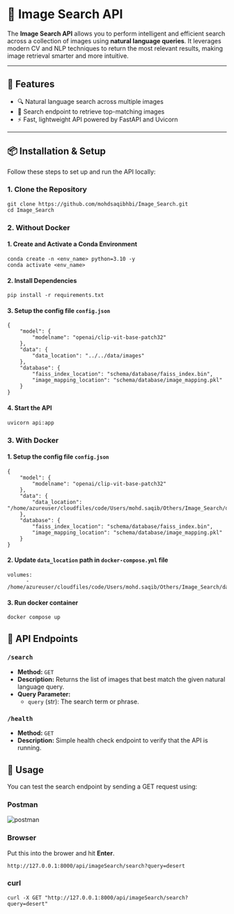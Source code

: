 # 📄 Image Search API

The **Image Search API** allows you to perform intelligent and efficient search across a collection of images using **natural language queries**. It leverages modern CV and NLP techniques to return the most relevant results, making image retrieval smarter and more intuitive.

---

## 🚀 Features

- 🔍 Natural language search across multiple images  
- 📁 Search endpoint to retrieve top-matching images  
- ⚡ Fast, lightweight API powered by FastAPI and Uvicorn  

---

## 📦 Installation & Setup

Follow these steps to set up and run the API locally:

### 1. Clone the Repository

```
git clone https://github.com/mohdsaqibhbi/Image_Search.git
cd Image_Search
```

### 2. Without Docker

#### 1. Create and Activate a Conda Environment

```
conda create -n <env_name> python=3.10 -y
conda activate <env_name>
```

#### 2. Install Dependencies
```
pip install -r requirements.txt
```

#### 3. Setup the config file `config.json`
```
{
    "model": {
        "modelname": "openai/clip-vit-base-patch32"
    },
    "data": {
        "data_location": "../../data/images"
    },
    "database": {
        "faiss_index_location": "schema/database/faiss_index.bin",
        "image_mapping_location": "schema/database/image_mapping.pkl"
    }
}
```

#### 4. Start the API
```
uvicorn api:app
```

### 3. With Docker

#### 1. Setup the config file `config.json`
```
{
    "model": {
        "modelname": "openai/clip-vit-base-patch32"
    },
    "data": {
        "data_location": "/home/azureuser/cloudfiles/code/Users/mohd.saqib/Others/Image_Search/data/images"
    },
    "database": {
        "faiss_index_location": "schema/database/faiss_index.bin",
        "image_mapping_location": "schema/database/image_mapping.pkl"
    }
}
```
#### 2. Update `data_location` path in `docker-compose.yml` file

```
volumes:
      - /home/azureuser/cloudfiles/code/Users/mohd.saqib/Others/Image_Search/data:/home/azureuser/cloudfiles/code/Users/mohd.saqib/Others/Image_Search/data
```

#### 3. Run docker container

```docker compose up```

## 🔌 API Endpoints

### `/search`

- **Method:** `GET`
- **Description:** Returns the list of images that best match the given natural language query.
- **Query Parameter:**
  - `query` (str): The search term or phrase.

### `/health`

- **Method:** `GET`
- **Description:** Simple health check endpoint to verify that the API is running.

## 🔗 Usage

You can test the search endpoint by sending a GET request using:

### Postman
![postman](postman.png)

### Browser
Put this into the brower and hit **Enter**.
```
http://127.0.0.1:8000/api/imageSearch/search?query=desert
```

### curl
```
curl -X GET "http://127.0.0.1:8000/api/imageSearch/search?query=desert"
```